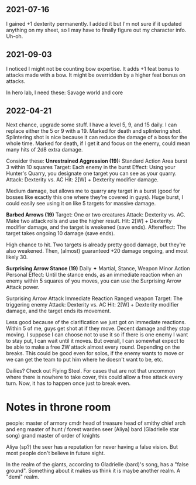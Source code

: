 
2021-07-16
----------
I gained +1 dexterity permanently. I added it but I'm not sure if it updated anything
on my sheet, so I may have to finally figure out my character info. Uh-oh.

2021-09-03
----------
I noticed I might not be counting bow expertise. It adds +1 feat bonus to attacks made with a bow. It might be overridden by a higher feat bonus on attacks.

In hero lab, I need these:
Savage world and core

2022-04-21
----------
Next chance, upgrade some stuff.
I have a level 5, 9, and 15 daily. I can replace either the 5 or 9 with a 19. Marked for death and splintering shot. 
Splintering shot is nice because it can reduce the damage of a boss for the whole time.
Marked for death, if I get it and focus on the enemy, could mean many hits of 2d8 extra damage.

Consider these:
**Unrestrained Aggression (19):**
Standard Action      Area burst 3 within 10 squares
Target: Each enemy in the burst
Effect: Using your Hunter's Quarry, you designate one target you can see as your quarry.
Attack: Dexterity vs. AC
Hit: 2[W] + Dexterity modifier damage.

Medium damage, but allows me to quarry any target in a burst (good for bosses like exactly
this one where they're covered in guys). Huge burst, I could easily see using it
on like 5 targets for massive damage.

**Barbed Arrows (19)**
Target: One or two creatures
Attack: Dexterity vs. AC. Make two attack rolls and use the higher result.
Hit: 2[W] + Dexterity modifier damage, and the target is weakened (save ends).
Aftereffect: The target takes ongoing 10 damage (save ends).

High chance to hit. Two targets is already pretty good damage, but they're also weakened.
Then, (almost) guaranteed +20 damage ongoing, and most likely 30.

**Surprising Arrow Stance (19)**
Daily   ✦     Martial, Stance, Weapon
Minor Action      Personal
Effect: Until the stance ends, as an immediate reaction when an enemy within 5 squares of you moves, you can use the Surprising Arrow Attack power.

Surprising Arrow Attack
Immediate Reaction      Ranged weapon
Target: The triggering enemy
Attack: Dexterity vs. AC
Hit: 2[W] + Dexterity modifier damage, and the target ends its movement.

Less good because of the clarification we just got on immediate reactions.
Within 5 of me, guys get shot at if they move. Decent damage and they stop moving. I suppose I can choose not to use it
so if there is one enemy I want to stay put, I can wait until it moves. But overall, I can somewhat expect
to be able to make a free 2W attack almost every round. Depending on the breaks.
This could be good even for solos, if the enemy wants to move or we can get the team to put him where he doesn't want to be, etc.

Dailies? 
Check out Flying Steel. For cases that are not that uncommon where there is nowhere to take cover, this could allow a free attack every turn. Now, it has to happen once just to break even. 

Notes in throne room
====================

people:
master of armory
cmdr
head of treasure
head of smithy
chief arch and eng
master of hunt / forest warden
seer (Aliya)
bard (Gladrielle star song)
grand master of order of knights

Aliya (sp?) the seer has a reputation for never having a false vision. But most people don't believe in future sight. 

In the realm of the giants, according to Gladrielle (bard)'s song, has a "false ground". Something about it makes us think it is maybe another realm. A "demi" realm. 